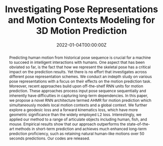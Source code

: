 ---
title: "Investigating Pose Representations and Motion Contexts Modeling for 3D Motion Prediction"
authors:
- Zhenguang Liu
- shuangwu
- Shuyuan Jin
- Qi Liu
- Shouling Ji
- Shijian Lu
- licheng

date: "2022-01-04T00:00:00Z"
doi: ""

# Schedule page publish date (NOT publication's date).
publishDate: "2022-01-04T00:00:00Z"

# Publication type.
# Legend: 0 = Uncategorized; 1 = Conference paper; 2 = Journal article;
# 3 = Preprint / Working Paper; 4 = Report; 5 = Book; 6 = Book section;
# 7 = Thesis; 8 = Patent
publication_types: ["2"]

# Publication name and optional abbreviated publication name.
publication:  IEEE Transactions on Pattern Analysis and Machine Intelligence
publication_short: "*IEEE Transactions on Pattern Analysis and Machine Intelligence (TPAMI)*"

abstract: "Predicting human motion from historical pose sequence is crucial for a machine to succeed in intelligent interactions with humans. One aspect that has been obviated so far, is the fact that how we represent the skeletal pose has a critical impact on the prediction results. Yet there is no effort that investigates across different pose representation schemes. We conduct an indepth study on various pose representations with a focus on their effects on the motion prediction task. Moreover, recent approaches build upon off-the-shelf RNN units for motion prediction. These approaches process input pose sequence sequentially and inherently have difficulties in capturing long-term dependencies. In this paper, we propose a novel RNN architecture termed AHMR for motion prediction which simultaneously models local motion contexts and a global context. We further explore a geodesic loss and a forward kinematics loss, which have more geometric significance than the widely employed L2 loss. Interestingly, we applied our method to a range of articulate objects including human, fish, and mouse. Empirical results show that our approach outperforms the state-of-the-art methods in short-term prediction and achieves much enhanced long-term prediction proficiency, such as retaining natural human-like motions over 50 seconds predictions. Our codes are released."

# Summary. An optional shortened abstract.
# summary: "A hierarchical recurrent network structure is developed to simultaneously encodes local contexts of individual frames and global contexts of the sequence."

tags:
- TPAMI
featured: true

links:
# - name: Custom Link
# url: https://example.org
url_pdf: https://arxiv.org/pdf/2112.15012
# url_code: https://github.com/VisualTrackingVLL
# url_dataset: '#'
# url_poster: '#'
url_project: https://ieeexplore.ieee.org/document/9669004/
# url_slides: ''
# url_source: '#'
# url_video: https://www.bmvc2021-virtualconference.com/conference/papers/paper_1542.html


# Featured image
# To use, add an image named `featured.jpg/png` to your page's folder. 
image:
  caption: ''
  focal_point: ""
  preview_only: false

# Associated Projects (optional).
#   Associate this publication with one or more of your projects.
#   Simply enter your project's folder or file name without extension.
#   E.g. `internal-project` references `content/project/internal-project/index.md`.
#   Otherwise, set `projects: []`.
projects: []

# Slides (optional).
#   Associate this publication with Markdown slides.
#   Simply enter your slide deck's filename without extension.
#   E.g. `slides: "example"` references `content/slides/example/index.md`.
#   Otherwise, set `slides: ""`.
slides: ""
---
